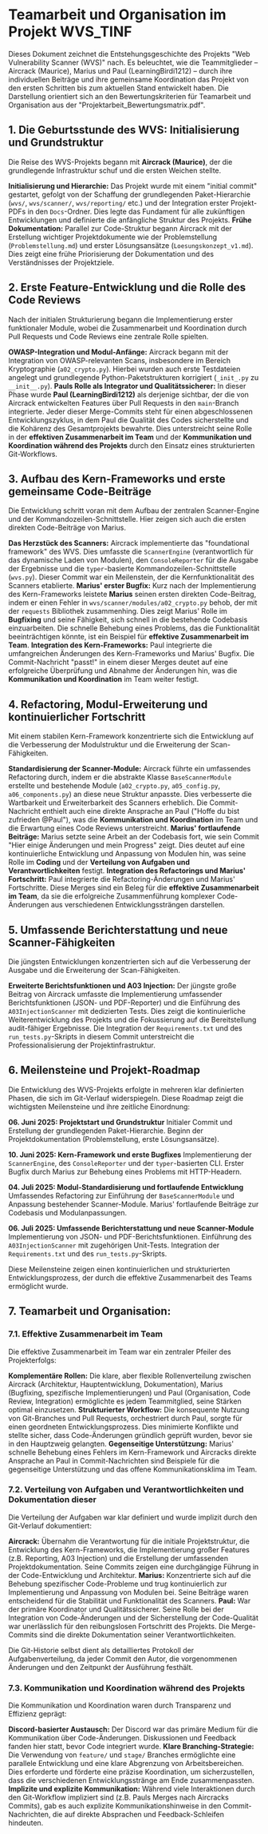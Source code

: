 # Teamarbeit und Organisation im Projekt WVS_TINF

Dieses Dokument zeichnet die Entstehungsgeschichte des Projekts "Web Vulnerability Scanner (WVS)" nach. Es beleuchtet, wie die Teammitglieder – Aircrack (Maurice), Marius und Paul (LearningBirdi1212) – durch ihre individuellen Beiträge und ihre gemeinsame Koordination das Projekt von den ersten Schritten bis zum aktuellen Stand entwickelt haben. Die Darstellung orientiert sich an den Bewertungskriterien für Teamarbeit und Organisation aus der "Projektarbeit_Bewertungsmatrix.pdf".

## 1. Die Geburtsstunde des WVS: Initialisierung und Grundstruktur

Die Reise des WVS-Projekts begann mit **Aircrack (Maurice)**, der die grundlegende Infrastruktur schuf und die ersten Weichen stellte.

**Initialisierung und Hierarchie:** Das Projekt wurde mit einem "initial commit" gestartet, gefolgt von der Schaffung der grundlegenden Paket-Hierarchie (`wvs/`, `wvs/scanner/`, `wvs/reporting/` etc.) und der Integration erster Projekt-PDFs in den `Docs`-Ordner. Dies legte das Fundament für alle zukünftigen Entwicklungen und definierte die anfängliche Struktur des Projekts.
**Frühe Dokumentation:** Parallel zur Code-Struktur begann Aircrack mit der Erstellung wichtiger Projektdokumente wie der Problemstellung (`Problemstellung.md`) und erster Lösungsansätze (`Loesungskonzept_v1.md`). Dies zeigt eine frühe Priorisierung der Dokumentation und des Verständnisses der Projektziele.

## 2. Erste Feature-Entwicklung und die Rolle des Code Reviews

Nach der initialen Strukturierung begann die Implementierung erster funktionaler Module, wobei die Zusammenarbeit und Koordination durch Pull Requests und Code Reviews eine zentrale Rolle spielten.

**OWASP-Integration und Modul-Anfänge:** Aircrack begann mit der Integration von OWASP-relevanten Scans, insbesondere im Bereich Kryptographie (`a02_crypto.py`). Hierbei wurden auch erste Testdateien angelegt und grundlegende Python-Paketstrukturen korrigiert (`_init_.py` zu `__init__.py`).
**Pauls Rolle als Integrator und Qualitätssicherer:** In dieser Phase wurde **Paul (LearningBirdi1212)** als derjenige sichtbar, der die von Aircrack entwickelten Features über Pull Requests in den `main`-Branch integrierte. Jeder dieser Merge-Commits steht für einen abgeschlossenen Entwicklungszyklus, in dem Paul die Qualität des Codes sicherstellte und die Kohärenz des Gesamtprojekts bewahrte. Dies unterstreicht seine Rolle in der **effektiven Zusammenarbeit im Team** und der **Kommunikation und Koordination während des Projekts** durch den Einsatz eines strukturierten Git-Workflows.

## 3. Aufbau des Kern-Frameworks und erste gemeinsame Code-Beiträge

Die Entwicklung schritt voran mit dem Aufbau der zentralen Scanner-Engine und der Kommandozeilen-Schnittstelle. Hier zeigen sich auch die ersten direkten Code-Beiträge von Marius.

**Das Herzstück des Scanners:** Aircrack implementierte das "foundational framework" des WVS. Dies umfasste die `ScannerEngine` (verantwortlich für das dynamische Laden von Modulen), den `ConsoleReporter` für die Ausgabe der Ergebnisse und die `typer`-basierte Kommandozeilen-Schnittstelle (`wvs.py`). Dieser Commit war ein Meilenstein, der die Kernfunktionalität des Scanners etablierte.
**Marius' erster Bugfix:** Kurz nach der Implementierung des Kern-Frameworks leistete **Marius** seinen ersten direkten Code-Beitrag, indem er einen Fehler in `wvs/scanner/modules/a02_crypto.py` behob, der mit der `requests` Bibliothek zusammenhing. Dies zeigt Marius' Rolle im **Bugfixing** und seine Fähigkeit, sich schnell in die bestehende Codebasis einzuarbeiten. Die schnelle Behebung eines Problems, das die Funktionalität beeinträchtigen könnte, ist ein Beispiel für **effektive Zusammenarbeit im Team**.
**Integration des Kern-Frameworks:** Paul integrierte die umfangreichen Änderungen des Kern-Frameworks und Marius' Bugfix. Die Commit-Nachricht "passt!" in einem dieser Merges deutet auf eine erfolgreiche Überprüfung und Abnahme der Änderungen hin, was die **Kommunikation und Koordination** im Team weiter festigt.

## 4. Refactoring, Modul-Erweiterung und kontinuierlicher Fortschritt

Mit einem stabilen Kern-Framework konzentrierte sich die Entwicklung auf die Verbesserung der Modulstruktur und die Erweiterung der Scan-Fähigkeiten.

**Standardisierung der Scanner-Module:** Aircrack führte ein umfassendes Refactoring durch, indem er die abstrakte Klasse `BaseScannerModule` erstellte und bestehende Module (`a02_crypto.py`, `a05_config.py`, `a06_components.py`) an diese neue Struktur anpasste. Dies verbesserte die Wartbarkeit und Erweiterbarkeit des Scanners erheblich. Die Commit-Nachricht enthielt auch eine direkte Ansprache an Paul ("Hoffe du bist zufrieden @Paul"), was die **Kommunikation und Koordination** im Team und die Erwartung eines Code Reviews unterstreicht.
**Marius' fortlaufende Beiträge:** Marius setzte seine Arbeit an der Codebasis fort, wie sein Commit "Hier einige Änderungen und mein Progress" zeigt. Dies deutet auf eine kontinuierliche Entwicklung und Anpassung von Modulen hin, was seine Rolle im **Coding** und der **Verteilung von Aufgaben und Verantwortlichkeiten** festigt.
**Integration des Refactorings und Marius' Fortschritt:** Paul integrierte die Refactoring-Änderungen und Marius' Fortschritte. Diese Merges sind ein Beleg für die **effektive Zusammenarbeit im Team**, da sie die erfolgreiche Zusammenführung komplexer Code-Änderungen aus verschiedenen Entwicklungssträngen darstellen.

## 5. Umfassende Berichterstattung und neue Scanner-Fähigkeiten

Die jüngsten Entwicklungen konzentrierten sich auf die Verbesserung der Ausgabe und die Erweiterung der Scan-Fähigkeiten.

**Erweiterte Berichtsfunktionen und A03 Injection:** Der jüngste große Beitrag von Aircrack umfasste die Implementierung umfassender Berichtsfunktionen (JSON- und PDF-Reporter) und die Einführung des `A03InjectionScanner` mit dedizierten Tests. Dies zeigt die kontinuierliche Weiterentwicklung des Projekts und die Fokussierung auf die Bereitstellung audit-fähiger Ergebnisse. Die Integration der `Requirements.txt` und des `run_tests.py`-Skripts in diesem Commit unterstreicht die Professionalisierung der Projektinfrastruktur.

## 6. Meilensteine und Projekt-Roadmap

Die Entwicklung des WVS-Projekts erfolgte in mehreren klar definierten Phasen, die sich im Git-Verlauf widerspiegeln. Diese Roadmap zeigt die wichtigsten Meilensteine und ihre zeitliche Einordnung:

**06. Juni 2025: Projektstart und Grundstruktur**
    Initialer Commit und Erstellung der grundlegenden Paket-Hierarchie.
    Beginn der Projektdokumentation (Problemstellung, erste Lösungsansätze).

**10. Juni 2025: Kern-Framework und erste Bugfixes**
    Implementierung der `ScannerEngine`, des `ConsoleReporter` und der `typer`-basierten CLI.
    Erster Bugfix durch Marius zur Behebung eines Problems mit HTTP-Headern.

**04. Juli 2025: Modul-Standardisierung und fortlaufende Entwicklung**
    Umfassendes Refactoring zur Einführung der `BaseScannerModule` und Anpassung bestehender Scanner-Module.
    Marius' fortlaufende Beiträge zur Codebasis und Modulanpassungen.

**06. Juli 2025: Umfassende Berichterstattung und neue Scanner-Module**
    Implementierung von JSON- und PDF-Berichtsfunktionen.
    Einführung des `A03InjectionScanner` mit zugehörigen Unit-Tests.
    Integration der `Requirements.txt` und des `run_tests.py`-Skripts.

Diese Meilensteine zeigen einen kontinuierlichen und strukturierten Entwicklungsprozess, der durch die effektive Zusammenarbeit des Teams ermöglicht wurde.

## 7. Teamarbeit und Organisation:

### 7.1. Effektive Zusammenarbeit im Team

Die effektive Zusammenarbeit im Team war ein zentraler Pfeiler des Projekterfolgs:

**Komplementäre Rollen:** Die klare, aber flexible Rollenverteilung zwischen Aircrack (Architektur, Hauptentwicklung, Dokumentation), Marius (Bugfixing, spezifische Implementierungen) und Paul (Organisation, Code Review, Integration) ermöglichte es jedem Teammitglied, seine Stärken optimal einzusetzen.
**Strukturierter Workflow:** Die konsequente Nutzung von Git-Branches und Pull Requests, orchestriert durch Paul, sorgte für einen geordneten Entwicklungsprozess. Dies minimierte Konflikte und stellte sicher, dass Code-Änderungen gründlich geprüft wurden, bevor sie in den Hauptzweig gelangten.
**Gegenseitige Unterstützung:** Marius' schnelle Behebung eines Fehlers im Kern-Framework und Aircracks direkte Ansprache an Paul in Commit-Nachrichten sind Beispiele für die gegenseitige Unterstützung und das offene Kommunikationsklima im Team.

### 7.2. Verteilung von Aufgaben und Verantwortlichkeiten und Dokumentation dieser

Die Verteilung der Aufgaben war klar definiert und wurde implizit durch den Git-Verlauf dokumentiert:

**Aircrack:** Übernahm die Verantwortung für die initiale Projektstruktur, die Entwicklung des Kern-Frameworks, die Implementierung großer Features (z.B. Reporting, A03 Injection) und die Erstellung der umfassenden Projektdokumentation. Seine Commits zeigen eine durchgängige Führung in der Code-Entwicklung und Architektur.
**Marius:** Konzentrierte sich auf die Behebung spezifischer Code-Probleme und trug kontinuierlich zur Implementierung und Anpassung von Modulen bei. Seine Beiträge waren entscheidend für die Stabilität und Funktionalität des Scanners.
**Paul:** War der primäre Koordinator und Qualitätssicherer. Seine Rolle bei der Integration von Code-Änderungen und der Sicherstellung der Code-Qualität war unerlässlich für den reibungslosen Fortschritt des Projekts. Die Merge-Commits sind die direkte Dokumentation seiner Verantwortlichkeiten.

Die Git-Historie selbst dient als detailliertes Protokoll der Aufgabenverteilung, da jeder Commit den Autor, die vorgenommenen Änderungen und den Zeitpunkt der Ausführung festhält.

### 7.3. Kommunikation und Koordination während des Projekts

Die Kommunikation und Koordination waren durch Transparenz und Effizienz geprägt:

**Discord-basierter Austausch:** Der Discord war das primäre Medium für die Kommunikation über Code-Änderungen. Diskussionen und Feedback fanden hier statt, bevor Code integriert wurde.
**Klare Branching-Strategie:** Die Verwendung von `feature/` und `stage/` Branches ermöglichte eine parallele Entwicklung und eine klare Abgrenzung von Arbeitsbereichen. Dies erforderte und förderte eine präzise Koordination, um sicherzustellen, dass die verschiedenen Entwicklungsstränge am Ende zusammenpassten.
**Implizite und explizite Kommunikation:** Während viele Interaktionen durch den Git-Workflow impliziert sind (z.B. Pauls Merges nach Aircracks Commits), gab es auch explizite Kommunikationshinweise in den Commit-Nachrichten, die auf direkte Absprachen und Feedback-Schleifen hindeuten.





